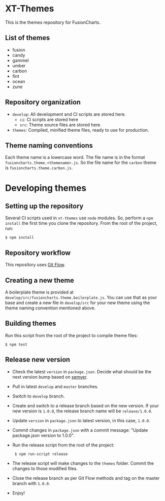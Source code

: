 # XT-Themes

This is the themes repository for FusionCharts.

## List of themes

 - fusion
 - candy
 - gammel
 - umber
 - carbon
 - fint
 - ocean
 - zune

## Repository organization

 - `develop`: All development and CI scripts are stored here.
     - `ci`: CI scripts are stored here
     - `src`: Theme source files are stored here.
 -  `themes`: Compiled, minified theme files, ready to use for production.

## Theme naming conventions

Each theme name is a lowercase word. The file name is in the format `fusioncharts.theme.<themename>.js`. So the file name for the `carbon` theme is `fusioncharts.theme.carbon.js`.

# Developing themes

## Setting up the repository

Several CI scripts used in `xt-themes` use `node` modules. So, perform a `npm install` the first time you clone the repository. From the root of the project, run:

    $ npm install

## Repository workflow

This repository uses [Git Flow](http://nvie.com/posts/a-successful-git-branching-model/).


## Creating a new theme

A boilerplate theme is provided at `develop/src/fusioncharts.theme.boilerplate.js`. You can use that as your base and create a new file in `develop/src` for your new theme using the theme naming convention mentioned above.

## Building themes

Run this script from the root of the project to compile theme files:

    $ npm test

## Release new version

 - Check the latest `version` in `package.json`. Decide what should be the next version bump based on [semver](http://semver.org).
 - Pull in latest `develop` and `master` branches.
 - Switch to `develop` branch.
 - Create and switch to a release branch based on the new version. If your new version is `1.0.0`, the release branch name will be `release/1.0.0`.
 - Update `version` in `package.json` to latest version, in this case, `1.0.0`.
 - Commit changes in `package.json` with a commit message: "Update package.json version to 1.0.0".
 - Run the release script from the root of the project:

        $ npm run-script release

 - The release script will make changes to the `themes` folder. Commit the changes to those modified files.
 - Close the release branch as per Git Flow methods and tag on the master branch with `1.0.0`.
 - Enjoy!